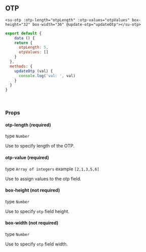 ## OTP

```vue
<su-otp :otp-length="otpLength" :otp-values="otpValues" box-height="32" box-width="36" @update-otp="updateOtp"></su-otp>
```

```js
export default {
	data () {
    return {
      otpLength: 5,
      otpValues: []
    }
  },
  methods: {
    updateOtp (val) {
      console.log('val: ', val)
    }
  }
}
```
<br>
<su-otp :otp-length="otpLength" :otp-values="otpValues" box-height="32" box-width="36" @update-otp="updateOtp"></su-otp>

<script>
import Vue from 'vue'
export default {
	data () {
    return {
      otpLength: 5,
      otpValues: []
    }
  },
  methods: {
    updateOtp (val) {
      console.log('val: ', val)
    }
  }
}
</script>

### Props

#### otp-length (required)
type `Number`

Use to specify length of the OTP.

#### otp-value (required)
type `Array of integers` example `[2,1,3,5,6]`

Use to assign values to the otp field.

#### box-height (not required)
type `Number`

Use to specify `otp` field height.

#### box-width (not required)
type `Number`

Use to specify `otp` field width.